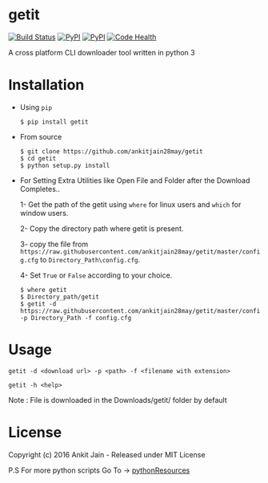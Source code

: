 # getit

[![Build Status](https://travis-ci.org/ankitjain28may/getit.svg?branch=master)](https://travis-ci.org/ankitjain28may/getit)
[![PyPI](https://img.shields.io/pypi/v/getit.svg)](https://pypi.python.org/pypi/getit)
[![PyPI](https://img.shields.io/pypi/dm/getit.svg)](https://pypi.python.org/pypi/getit)
[![Code Health](https://landscape.io/github/ankitjain28may/getit/master/landscape.svg?style=flat-square)](https://landscape.io/github/ankitjain28may/getit/master)

A cross platform CLI downloader tool written in python 3

Installation
============

* Using `pip`

    ```shell
    $ pip install getit
    ```

* From source

    ```shell
    $ git clone https://github.com/ankitjain28may/getit
    $ cd getit
    $ python setup.py install
    ```
* For Setting Extra Utilities like Open File and Folder after the Download Completes..

    1- Get the path of the getit using `where` for linux users and `which` for window users.

    2- Copy the directory path where getit is present.

    3- copy the file from `https://raw.githubusercontent.com/ankitjain28may/getit/master/config.cfg` to `Directory_Path\config.cfg`.

    4- Set `True` or `False` according to your choice.


    ```shell
    $ where getit
    $ Directory_path/getit
    $ getit -d https://raw.githubusercontent.com/ankitjain28may/getit/master/config.cfg -p Directory_Path -f config.cfg
    ```


Usage
======

` getit -d <download url> -p <path> -f <filename with extension> `

` getit -h <help> `


Note : File is downloaded in the Downloads/getit/ folder by default

License
========

Copyright (c) 2016 Ankit Jain - Released under MIT License

P.S For more python scripts Go To -> [pythonResources](https://github.com/ankitjain28may/pythonResources)

